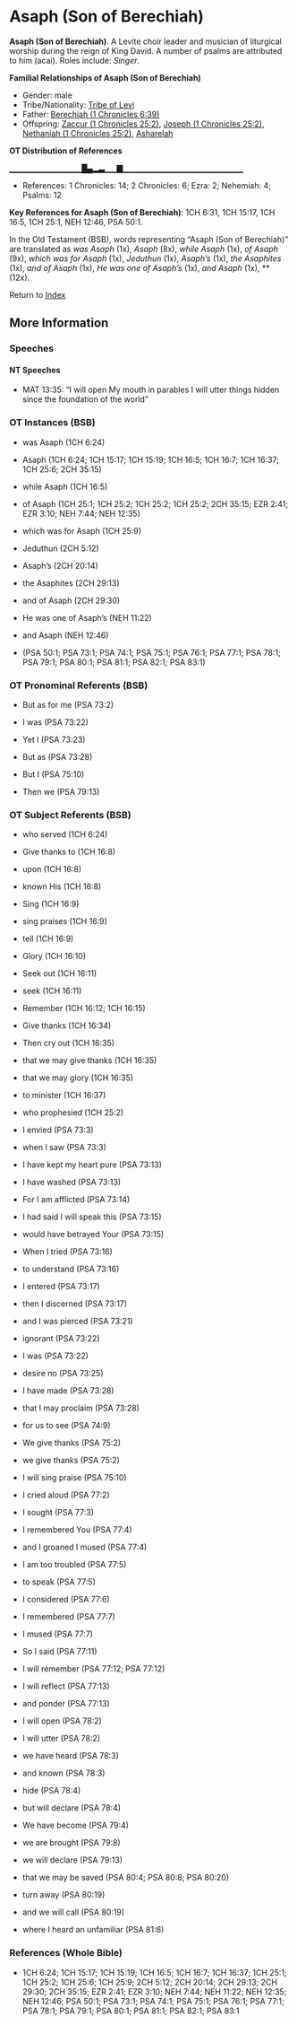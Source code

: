 # Asaph (Son of Berechiah)
**Asaph (Son of Berechiah)**. 
A Levite choir leader and musician of liturgical worship during the reign of King David. A number of psalms are attributed to him (acai). 
Roles include: 
_Singer_. 




**Familial Relationships of Asaph (Son of Berechiah)**


* Gender: male
* Tribe/Nationality: [Tribe of Levi](../../../groups/md/acai/Levi.md)
* Father: [Berechiah (1 Chronicles 6:39)](Berechiah.2.md)
* Offspring: [Zaccur (1 Chronicles 25:2)](Zaccur.4.md), [Joseph (1 Chronicles 25:2)](Joseph.12.md), [Nethaniah (1 Chronicles 25:2)](Nethaniah.2.md), [Asharelah](Asharelah.md)


**OT Distribution of References**

▁▁▁▁▁▁▁▁▁▁▁▁█▄▂▃▁▁▇▁▁▁▁▁▁▁▁▁▁▁▁▁▁▁▁▁▁▁▁
* References: 1 Chronicles: 14; 2 Chronicles: 6; Ezra: 2; Nehemiah: 4; Psalms: 12



**Key References for Asaph (Son of Berechiah)**: 
1CH 6:31, 1CH 15:17, 1CH 16:5, 1CH 25:1, NEH 12:46, PSA 50:1. 


In the Old Testament (BSB), words representing “Asaph (Son of Berechiah)” are translated as 
*was Asaph* (1x), *Asaph* (8x), *while Asaph* (1x), *of Asaph* (9x), *which was for Asaph* (1x), *Jeduthun* (1x), *Asaph’s* (1x), *the Asaphites* (1x), *and of Asaph* (1x), *He was one of Asaph’s* (1x), *and Asaph* (1x), ** (12x). 




Return to [Index](00-Index.md)

## More Information

### Speeches

#### NT Speeches

* MAT 13:35: “I will open My mouth in parables I will utter things hidden since the foundation of the world”

### OT Instances (BSB)

* was Asaph (1CH 6:24)

* Asaph (1CH 6:24; 1CH 15:17; 1CH 15:19; 1CH 16:5; 1CH 16:7; 1CH 16:37; 1CH 25:6; 2CH 35:15)

* while Asaph (1CH 16:5)

* of Asaph (1CH 25:1; 1CH 25:2; 1CH 25:2; 1CH 25:2; 2CH 35:15; EZR 2:41; EZR 3:10; NEH 7:44; NEH 12:35)

* which was for Asaph (1CH 25:9)

* Jeduthun (2CH 5:12)

* Asaph’s (2CH 20:14)

* the Asaphites (2CH 29:13)

* and of Asaph (2CH 29:30)

* He was one of Asaph’s (NEH 11:22)

* and Asaph (NEH 12:46)

*  (PSA 50:1; PSA 73:1; PSA 74:1; PSA 75:1; PSA 76:1; PSA 77:1; PSA 78:1; PSA 79:1; PSA 80:1; PSA 81:1; PSA 82:1; PSA 83:1)



### OT Pronominal Referents (BSB)

* But as for me (PSA 73:2)

* I was (PSA 73:22)

* Yet I (PSA 73:23)

* But as (PSA 73:28)

* But I (PSA 75:10)

* Then we (PSA 79:13)



### OT Subject Referents (BSB)

* who served (1CH 6:24)

* Give thanks to (1CH 16:8)

* upon (1CH 16:8)

* known His (1CH 16:8)

* Sing (1CH 16:9)

* sing praises (1CH 16:9)

* tell (1CH 16:9)

* Glory (1CH 16:10)

* Seek out (1CH 16:11)

* seek (1CH 16:11)

* Remember (1CH 16:12; 1CH 16:15)

* Give thanks (1CH 16:34)

* Then cry out (1CH 16:35)

* that we may give thanks (1CH 16:35)

* that we may glory (1CH 16:35)

* to minister (1CH 16:37)

* who prophesied (1CH 25:2)

* I envied (PSA 73:3)

* when I saw (PSA 73:3)

* I have kept my heart pure (PSA 73:13)

* I have washed (PSA 73:13)

* For I am afflicted (PSA 73:14)

* I had said I will speak this (PSA 73:15)

* would have betrayed Your (PSA 73:15)

* When I tried (PSA 73:16)

* to understand (PSA 73:16)

* I entered (PSA 73:17)

* then I discerned (PSA 73:17)

* and I was pierced (PSA 73:21)

* ignorant (PSA 73:22)

* I was (PSA 73:22)

* desire no (PSA 73:25)

* I have made (PSA 73:28)

* that I may proclaim (PSA 73:28)

* for us to see (PSA 74:9)

* We give thanks (PSA 75:2)

* we give thanks (PSA 75:2)

* I will sing praise (PSA 75:10)

* I cried aloud (PSA 77:2)

* I sought (PSA 77:3)

* I remembered You (PSA 77:4)

* and I groaned I mused (PSA 77:4)

* I am too troubled (PSA 77:5)

* to speak (PSA 77:5)

* I considered (PSA 77:6)

* I remembered (PSA 77:7)

* I mused (PSA 77:7)

* So I said (PSA 77:11)

* I will remember (PSA 77:12; PSA 77:12)

* I will reflect (PSA 77:13)

* and ponder (PSA 77:13)

* I will open (PSA 78:2)

* I will utter (PSA 78:2)

* we have heard (PSA 78:3)

* and known (PSA 78:3)

* hide (PSA 78:4)

* but will declare (PSA 78:4)

* We have become (PSA 79:4)

* we are brought (PSA 79:8)

* we will declare (PSA 79:13)

* that we may be saved (PSA 80:4; PSA 80:8; PSA 80:20)

* turn away (PSA 80:19)

* and we will call (PSA 80:19)

* where I heard an unfamiliar (PSA 81:6)



### References (Whole Bible)

* 1CH 6:24; 1CH 15:17; 1CH 15:19; 1CH 16:5; 1CH 16:7; 1CH 16:37; 1CH 25:1; 1CH 25:2; 1CH 25:6; 1CH 25:9; 2CH 5:12; 2CH 20:14; 2CH 29:13; 2CH 29:30; 2CH 35:15; EZR 2:41; EZR 3:10; NEH 7:44; NEH 11:22; NEH 12:35; NEH 12:46; PSA 50:1; PSA 73:1; PSA 74:1; PSA 75:1; PSA 76:1; PSA 77:1; PSA 78:1; PSA 79:1; PSA 80:1; PSA 81:1; PSA 82:1; PSA 83:1



